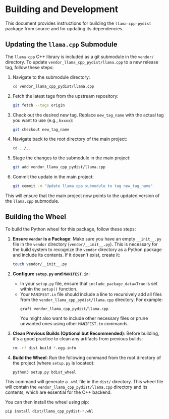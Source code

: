 # Building and Development

This document provides instructions for building the `llama-cpp-pydist` package from source and for updating its dependencies.

## Updating the `llama.cpp` Submodule

The `llama.cpp` C++ library is included as a git submodule in the `vendor/` directory. To update `vendor_llama_cpp_pydist/llama.cpp` to a new release tag, follow these steps:

1.  Navigate to the submodule directory:
    ```bash
    cd vendor_llama_cpp_pydist/llama.cpp
    ```

2.  Fetch the latest tags from the upstream repository:
    ```bash
    git fetch --tags origin
    ```

3.  Check out the desired new tag. Replace `new_tag_name` with the actual tag you want to use (e.g., `bxxxx`):
    ```bash
    git checkout new_tag_name
    ```

4.  Navigate back to the root directory of the main project:
    ```bash
    cd ../..
    ```

5.  Stage the changes to the submodule in the main project:
    ```bash
    git add vendor_llama_cpp_pydist/llama.cpp
    ```

6.  Commit the update in the main project:
    ```bash
    git commit -m "Update llama.cpp submodule to tag new_tag_name"
    ```

This will ensure that the main project now points to the updated version of the `llama.cpp` submodule.

## Building the Wheel

To build the Python wheel for this package, follow these steps:

1.  **Ensure `vendor` is a Package**:
    Make sure you have an empty `__init__.py` file in the `vendor` directory (`vendor/__init__.py`). This is necessary for the build system to recognize the `vendor` directory as a Python package and include its contents. If it doesn't exist, create it:
    ```bash
    touch vendor/__init__.py
    ```

2.  **Configure `setup.py` and `MANIFEST.in`**:
    *   In your `setup.py` file, ensure that `include_package_data=True` is set within the `setup()` function.
    *   Your `MANIFEST.in` file should include a line to recursively add all files from the `vendor_llama_cpp_pydist/llama.cpp` directory. For example:
        ```
        graft vendor_llama_cpp_pydist/llama.cpp
        ```
        You might also want to include other necessary files or prune unwanted ones using other `MANIFEST.in` commands.

3.  **Clean Previous Builds (Optional but Recommended)**:
    Before building, it's a good practice to clean any artifacts from previous builds:
    ```bash
    rm -rf dist build *.egg-info
    ```

4.  **Build the Wheel**:
    Run the following command from the root directory of the project (where `setup.py` is located):
    ```bash
    python3 setup.py bdist_wheel
    ```

This command will generate a `.whl` file in the `dist/` directory. This wheel file will contain the `vendor_llama_cpp_pydist/llama.cpp` directory and its contents, which are essential for the C++ backend.

You can then install the wheel using pip:
```bash
pip install dist/llama_cpp_pydist-*.whl
```
